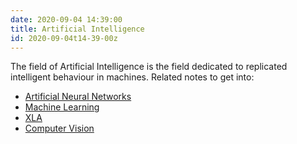 ```yaml
---
date: 2020-09-04 14:39:00
title: Artificial Intelligence
id: 2020-09-04t14-39-00z
---
```


The field of Artificial Intelligence is the field dedicated to replicated
intelligent behaviour in machines. Related notes to get into:

- [Artificial Neural Networks](./2021-04-26t18-14-48z.md)
- [Machine Learning](./2021-09-09t10-48-40z.md)
- [XLA](./2020-10-08t15-21-35z.md)
- [Computer Vision](./2021-09-25t17-12-58z.md)
